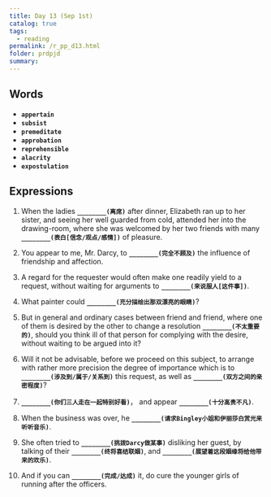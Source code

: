 ```yaml
---
title: Day 13 (Sep 1st)
catalog: true
tags: 
  - reading
permalink: /r_pp_d13.html
folder: prdpjd
summary: 
---
```


## Words

-   <b data-toggle="tooltip" data-original-title="{{site.data.glossary.appertain}}">`appertain`</b>
-   <b data-toggle="tooltip" data-original-title="{{site.data.glossary.subsist}}">`subsist`</b>
-   <b data-toggle="tooltip" data-original-title="{{site.data.glossary.premeditate}}">`premeditate`</b>
-   <b data-toggle="tooltip" data-original-title="{{site.data.glossary.approbation}}">`approbation`</b>
-   <b data-toggle="tooltip" data-original-title="{{site.data.glossary.reprehensible}}">`reprehensible`</b>
-   <b data-toggle="tooltip" data-original-title="{{site.data.glossary.alacrity}}">`alacrity`</b>
-   <b data-toggle="tooltip" data-original-title="{{site.data.glossary.expostulation}}">`expostulation`</b>


## Expressions

1.  When the ladies <b data-toggle="tooltip" data-original-title="{{site.data.answers.d13_a}}">`________(离席)`</b> after dinner, Elizabeth ran up to her sister, and seeing her well guarded from cold, attended her into the drawing-room, where she was welcomed by her two friends with many <b data-toggle="tooltip" data-original-title="{{site.data.answers.d13_a2}}">`________(表白[信念/观点/感情])`</b> of pleasure.

2.  You appear to me, Mr. Darcy, to <b data-toggle="tooltip" data-original-title="{{site.data.answers.d13_b}}">`________(完全不顾及)`</b> the influence of friendship and affection.

3.  A regard for the requester would often make one readily yield to a request, without waiting for arguments to <b data-toggle="tooltip" data-original-title="{{site.data.answers.d13_c}}">`________(来说服人[这件事])`</b>.

4.  What painter could <b data-toggle="tooltip" data-original-title="{{site.data.answers.d13_d}}">`________(充分描绘出那双漂亮的眼睛)`</b>?

5.  But in general and ordinary cases between friend and friend, where one of them is desired by the other to change a resolution <b data-toggle="tooltip" data-original-title="{{site.data.answers.d13_e}}">`________(不太重要的)`</b>, should you think ill of that person for complying with the desire, without waiting to be argued into it?

6.  Will it not be advisable, before we proceed on this subject, to arrange with rather more precision the degree of importance which is to <b data-toggle="tooltip" data-original-title="{{site.data.answers.d13_f}}">`________(涉及到/属于/关系到)`</b> this request, as well as <b data-toggle="tooltip" data-original-title="{{site.data.answers.d13_f2}}">`________(双方之间的亲密程度)`</b>?

7.  <b data-toggle="tooltip" data-original-title="{{site.data.answers.d13_g}}">`________(你们三人走在一起特别好看)`</b>， and appear <b data-toggle="tooltip" data-original-title="{{site.data.answers.d13_g2}}">`________(十分高贵不凡)`</b>.

8.  When the business was over, he <b data-toggle="tooltip" data-original-title="{{site.data.answers.d13_h}}">`________(请求Bingley小姐和伊丽莎白赏光来听听音乐)`</b>.

9.  She often tried to <b data-toggle="tooltip" data-original-title="{{site.data.answers.d13_i}}">`________(挑拨Darcy做某事)`</b> disliking her guest, by talking of their <b data-toggle="tooltip" data-original-title="{{site.data.answers.d13_i2}}">`________(终将喜结联姻)`</b>, and <b data-toggle="tooltip" data-original-title="{{site.data.answers.d13_i3}}">`________(展望着这段姻缘将给他带来的欢乐)`</b>.

10. And if you can <b data-toggle="tooltip" data-original-title="{{site.data.answers.d13_j}}">`________(完成/达成)`</b> it, do cure the younger girls of running after the officers.